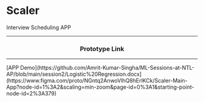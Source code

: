 # Scaler
Interview Scheduling APP

<hr>
<h3 align="center">Prototype Link</h3>
<hr>
[APP Demo](https://github.com/Amrit-Kumar-Singha/ML-Sessions-at-NTL-AP/blob/main/session2/Logistic%20Regression.docx](https://www.figma.com/proto/NGntq2AnwoVlhQ8hErlKCk/Scaler-Main-App?node-id=1%3A2&scaling=min-zoom&page-id=0%3A1&starting-point-node-id=2%3A379)


